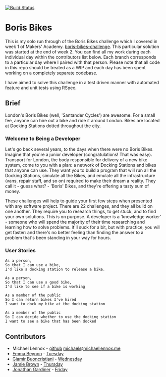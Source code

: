 [![Build Status](https://travis-ci.org/michaellennox/boris-bikes.svg?branch=master)](https://travis-ci.org/michaellennox/boris-bikes)

# Boris Bikes

This is my solo run through of the Boris Bikes challenge which I covered in week 1 of Makers' Academy. [boris-bikes-challenge](https://github.com/makersacademy/course/blob/master/boris_bikes/0_challenge_map.md). This particular solution was started at the end of week 2. You can find all my work during each individual day within the contributors list below. Each branch corresponds to a particular day where I paired with that person. Please note that all code in this repo should be treated as a WIP and each day has been spent working on a completely separate codebase.

I have aimed to solve this challenge in a test driven manner with automated feature and unit tests using RSpec.


## Brief

London's Boris Bikes (well, 'Santander Cycles') are awesome. For a small fee, anyone can hire out a bike and ride it around London. Bikes are located at Docking Stations dotted throughout the city.

### Welcome to Being a Developer

Let's go back several years, to the days when there were no Boris Bikes. Imagine that you're a junior developer (congratulations! That was easy). Transport for London, the body responsible for delivery of a new bike system, come to you with a plan: a network of Docking Stations and bikes that anyone can use. They want you to build a program that will run all the Docking Stations, simulate all the Bikes, and emulate all the infrastructure (vans, repair staff, and so on) required to make their dream a reality. They call it - guess what? - 'Boris' Bikes, and they're offering a tasty sum of money.

These challenges will help to guide your first few steps when presented with any software project. There are 22 challenges, and they all build on one another. They require you to research things, to get stuck, and to find your own solutions. This is on purpose. A developer is a 'knowledge worker' - someone who will spend the majority of their time researching and learning how to solve problems. It'll suck for a bit, but with practice, you will get faster: and there's no better feeling than finding the answer to a problem that's been standing in your way for hours.

### User Stories

```
As a person,
So that I can use a bike,
I'd like a docking station to release a bike.

As a person,
So that I can use a good bike,
I'd like to see if a bike is working

As a member of the public
So I can return bikes I've hired
I want to dock my bike at the docking station

As a member of the public
So I can decide whether to use the docking station
I want to see a bike that has been docked

```


## Contributors

* Michael Lennox - [github](https://github.com/michaellennox) michael@michaellennox.me
* [Emma Beynon](https://github.com/emmabeynon) - [Tuesday](https://github.com/michaellennox/boris-bikes/tree/emma)
* [Giamir Buoncristiani](https://github.com/giamir) - [Wednesday](https://github.com/michaellennox/boris-bikes/tree/giamir)
* [Jamie Brown](https://github.com/jamiebrown201) - [Thursday](https://github.com/michaellennox/boris-bikes/tree/jamie)
* [Jonathan Gardiner](https://github.com/jelgar1) - [Friday](https://github.com/michaellennox/boris-bikes/tree/jonathan)
